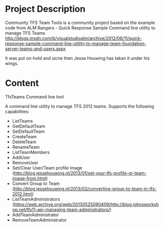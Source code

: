 # Project Description

Community TFS Team Tools is a community project based on the example code from ALM Rangers - Quick Response Sample Command line utility to manage TFS Teams http://blogs.msdn.com/b/visualstudioalm/archive/2012/06/11/quick-response-sample-command-line-utility-to-manage-team-foundation-server-teams-and-users.aspx

It was put on-hold and sicne then Jesse Houwing has takan it under his wings.

# Content

TfsTeams Command line tool

A command line utility to manage TFS 2012 teams. Supports the following capabilities:

 - ListTeams
- GetDefaultTeam
- SetDefaultTeam
- CreateTeam
- DeleteTeam
- RenameTeam
- ListTeamMembers
- AddUser
- RemoveUser
- Set/Clear User/Team profile image (http://blog.jessehouwing.nl/2013/01/set-your-tfs-profile-or-team-image-from.html)
- Convert Group to Team (http://blog.jessehouwing.nl/2013/02/converting-group-to-team-in-tfs-2012.html)
- ListTeamAdministrators (https://web.archive.org/web/20130525090409/http://blog.johnsworkshop.net/tfs11-api-managing-team-administrators/)
- AddTeamAdministrator
- RemoveTeamAdministrator

